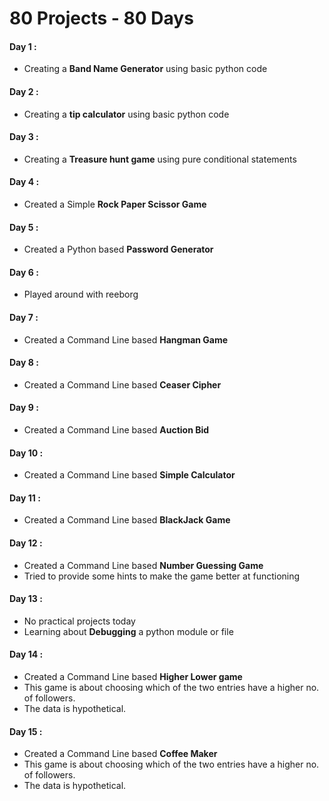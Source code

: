 # 80 Projects - 80 Days
#### Day 1 : 
  * Creating a **Band Name Generator** using basic python code
#### Day 2 : 
  * Creating a **tip calculator** using basic python code 
#### Day 3 : 
  * Creating a **Treasure hunt game** using pure conditional statements
#### Day 4 : 
  * Created a Simple **Rock Paper Scissor Game**
#### Day 5 : 
  * Created a Python based **Password Generator**
#### Day 6 : 
  * Played around with reeborg 
#### Day 7 : 
  * Created a Command Line based **Hangman Game**
#### Day 8 : 
  * Created a Command Line based **Ceaser Cipher**
#### Day 9 : 
  * Created a Command Line based **Auction Bid**
#### Day 10 : 
  * Created a Command Line based **Simple Calculator**
#### Day 11 :
  * Created a Command Line based **BlackJack Game**
#### Day 12 :
  * Created a Command Line based **Number Guessing Game**
  * Tried to provide some hints to make the game better at functioning
  #### Day 13 :
  * No practical projects today
  * Learning about **Debugging** a python module or file
  #### Day 14 :
  * Created a Command Line based **Higher Lower game**
  * This game is about choosing which of the two entries have a higher no. of followers.
  * The data is hypothetical.
  #### Day 15 :
  * Created a Command Line based **Coffee Maker**
  * This game is about choosing which of the two entries have a higher no. of followers.
  * The data is hypothetical.
